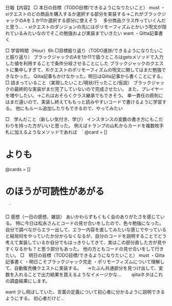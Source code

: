 日報【内容】
□ 本日の目標（TODO目標/できるようになりたいこと）
must
・xiクエストのどの商品を購入するか選択する部分を実装する→これがブラックジャックのAを１か11か選択する部分に使えそう
　多分商品クラス作っていくんだと思う…
・xiクエストのダンジョンの先にはポリモーフィズムとかいう呪文が隠れているみたいなのでそこの勉強および実装までいきたい
want
・Qitta記事書く


□ 学習時間（Hour）6h
□目標振り返り（TODO進捗/できるようになりたいこと振り返り）
ブラックジャックのAを1か11で扱うところはgetsメソッドで入力した値を利用することで条件分岐させることにした
ブラックジャックのクエストに集中しすぎて、Xiクエストのポリモーフィズムの呪文に関してはまだ勉強できなかった。
Qiita記事もかけなかった。明日はQiita記事から書くことにする。
□ 詰まっていること（実現したいこと/現状/行ったこと/仮説）
ブラックジャックの最終的な実装がまだ完了していないので完成させたい。
また、プレイヤーを増やしたい。→これはおそらくクラス継承でもできそう。
単一責任の原則にはまだ遠いので、実装し終えてももっと読みやすいコードで書けるように学習する。
他にもルール追加したりもできるので、やってみたい

□　学んだこと（新しい気付き、学び）
インスタンスの変数の書き方にもこだわりを持った方がいいと思った。
例えばトランプの山札からカードを複数枚手札に加えるようなメソッドであれば
 ` ` `
@card = []
# よりも
@cards = []
# のほうが可読性があがる
 ` ` `

□ 感想（一日の感想、雑談）
あいかわらずもくもく会のありがたさを感じている。
特に今日は松永さんとコードの見せ合いをしたので、色々勉強になった。
自分で調べながらエラー出して、エラー内容を直してみたいな感じでやっていると結局何をやっていたか分からなくなるが、自分のコードを説明することでどう考えて実装しているか自分でもはっきりしてきて、実はこの部分直した方が見やすくなるかも？と思う部分もあった。
他の方ともコードの見せ合いをして行きたい。
□　明日の目標（TODO目標/できるようになりたいこと）
must
・Qiita記事書く
・明日こそブラックジャック完走
・ポリモーフィズムについて理解して、自動販売機クエストに実装する。
　→たぶん共通部分を見つけ出して、変数を入れることで出力結果を買えるようなイメージかな…
　　qiitaネタはこれの調査結果にします。

want
少し飛ばしていた、言葉の定義について初心者に分かるように説明できるようにする。
初心者だけど…
